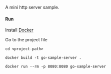 A  mini http server sample.

#### Run
Install [Docker](https://www.docker.com/)

Go to the project file

`cd <project-path>`

`docker build -t go-sample-server .`

`docker run --rm -p 8080:8080 go-sample-server`

